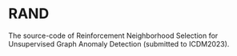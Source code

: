 # RAND
The source-code of Reinforcement Neighborhood Selection for Unsupervised Graph Anomaly Detection (submitted to ICDM2023).
